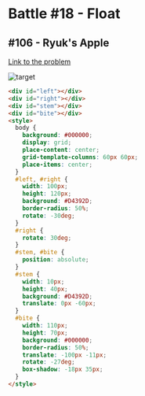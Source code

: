 # Battle #18 - Float

## #106 - Ryuk's Apple

[Link to the problem](https://cssbattle.dev/play/106)

![target](https://cssbattle.dev/targets/106.png)

```html
<div id="left"></div>
<div id="right"></div>
<div id="stem"></div>
<div id="bite"></div>
<style>
  body {
    background: #000000;
    display: grid;
    place-content: center;
    grid-template-columns: 60px 60px;
    place-items: center;
  }
  #left, #right {
    width: 100px;
    height: 120px;
    background: #D4392D;
    border-radius: 50%;
    rotate: -30deg;
  }
  #right {
    rotate: 30deg;
  }
  #stem, #bite {
    position: absolute;
  }
  #stem {
    width: 10px;
    height: 40px;
    background: #D4392D;
    translate: 0px -60px;
  }
  #bite {
    width: 110px;
    height: 70px;
    background: #000000;
    border-radius: 50%;
    translate: -100px -11px;
    rotate: -27deg;
    box-shadow: -18px 35px;
  }
</style>
```
